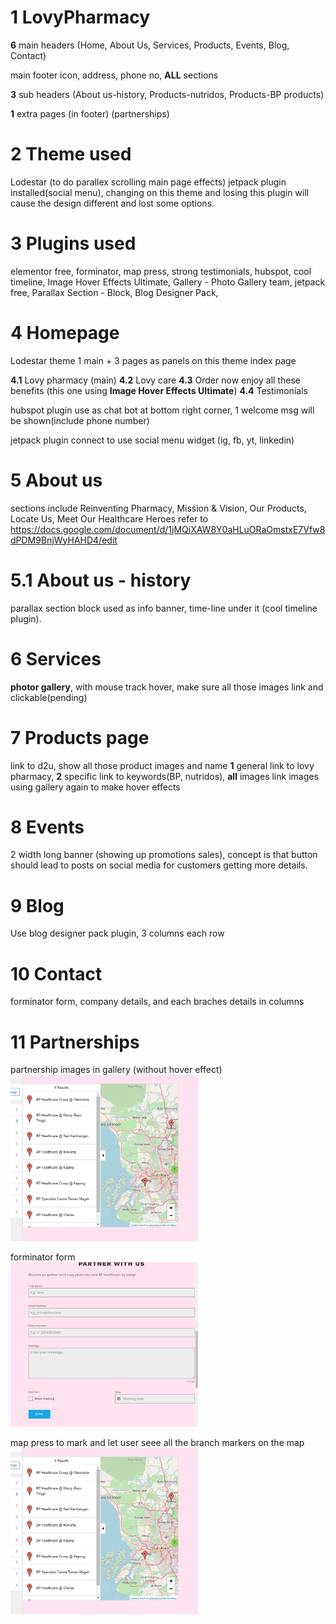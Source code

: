 # 1 LovyPharmacy
**6** main headers
(Home, About Us, Services, Products,  Events, Blog, Contact)

main footer
icon, address, phone no, **ALL** sections

**3** sub headers
(About us-history, Products-nutridos, Products-BP products)

**1** extra pages (in footer)
(partnerships)

# 2 Theme used
Lodestar (to do parallex scrolling main page effects)
jetpack plugin installed(social menu), changing on this theme and losing this plugin will cause the design different and lost some options.

# 3 Plugins used
elementor free, forminator, map press, strong testimonials, hubspot, cool timeline, Image Hover Effects Ultimate, Gallery - Photo Gallery team, jetpack free, Parallax Section - Block, Blog Designer Pack, 

# 4 Homepage
Lodestar theme
1 main + 3 pages as panels on this theme index page

**4.1** Lovy pharmacy (main)
**4.2** Lovy care
**4.3** Order now enjoy all these benefits (this one using **Image Hover Effects Ultimate**)
**4.4** Testimonials

hubspot plugin use as chat bot at bottom right corner, 1 welcome msg will be shown(include phone number)

jetpack plugin connect to use social menu widget (ig, fb, yt, linkedin)

# 5 About us
sections include Reinventing Pharmacy, Mission & Vision, Our Products, Locate Us, Meet Our Healthcare Heroes
refer to https://docs.google.com/document/d/1jMQiXAW8Y0aHLuORaOmstxE7Vfw8dPDM9BnjWyHAHD4/edit

# 5.1 About us - history
parallax section block used as info banner, time-line under it (cool timeline plugin).

# 6 Services
**photor gallery**, with mouse track hover, make sure all those images link and clickable(pending)

# 7 Products page
link to d2u, show all those product  images and name
**1** general link to lovy pharmacy, **2** specific link to keywords(BP, nutridos), **all** images link
images using gallery again to make hover effects

# 8 Events
2 width long banner (showing up promotions sales), concept is that button should lead to posts on social media for customers getting more details.

# 9 Blog
Use blog designer pack plugin, 3 columns each row

# 10 Contact
forminator form, company details, and each braches details in columns

# 11 Partnerships
partnership images in gallery (without hover effect) <br />
<img src="https://github.com/ting0608/LovyPharmacy/blob/main/screenshot/Screenshot%202022-06-10%20090133.png" width="300"/>

forminator form <br />
<img src="https://github.com/ting0608/LovyPharmacy/blob/main/screenshot/Screenshot%202022-06-10%20090240.png" width="300"/>

map press to mark and let user seee all the branch markers on the map <br />
<img src="https://github.com/ting0608/LovyPharmacy/blob/main/screenshot/Screenshot%202022-06-10%20090133.png" width="300"/>

